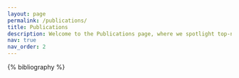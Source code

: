 ```yaml
---
layout: page
permalink: /publications/
title: Publications
description: Welcome to the Publications page, where we spotlight top-notch research and insightful findings in the fields of machine learning, computer vision, Natural Lanugage Processing and more.
nav: true
nav_order: 2
---
```


<!-- _pages/publications.md -->
<div class="publications">

{% bibliography %}

</div>
